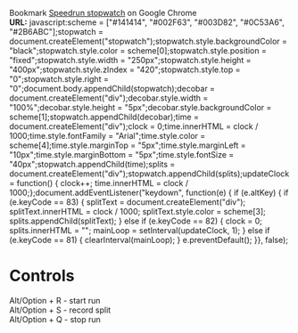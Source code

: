 Bookmark <a href='javascript:scheme = ["#141414", "#002F63", "#003D82", "#0C53A6", "#2B6ABC"];stopwatch = document.createElement("stopwatch");stopwatch.style.backgroundColor = "black";stopwatch.style.color = scheme[0];stopwatch.style.position = "fixed";stopwatch.style.width = "250px";stopwatch.style.height = "400px";stopwatch.style.zIndex = "420";stopwatch.style.top = "0";stopwatch.style.right = "0";document.body.appendChild(stopwatch);decobar = document.createElement("div");decobar.style.width = "100%";decobar.style.height = "5px";decobar.style.backgroundColor = scheme[1];stopwatch.appendChild(decobar);time = document.createElement("div");clock = 0;time.innerHTML = clock / 1000;time.style.fontFamily = "Arial";time.style.color = scheme[4];time.style.marginTop = "5px";time.style.marginLeft = "10px";time.style.marginBottom = "5px";time.style.fontSize = "40px";stopwatch.appendChild(time);splits = document.createElement("div");stopwatch.appendChild(splits);updateClock = function() {    clock++;    time.innerHTML = clock / 1000;};document.addEventListener("keydown", function(e) {    if (e.altKey) {        if (e.keyCode == 83) {            splitText = document.createElement("div");            splitText.innerHTML = clock / 1000;            splitText.style.color = scheme[3];            splits.appendChild(splitText);        }        else if (e.keyCode == 82) {            clock = 0;            splits.innerHTML = "";            mainLoop = setInterval(updateClock, 1);        }        else if (e.keyCode == 81) {            clearInterval(mainLoop);        }        e.preventDefault();    }}, false);'>Speedrun stopwatch</a> on Google Chrome<br />
<b>URL:</b> javascript:scheme = ["#141414", "#002F63", "#003D82", "#0C53A6", "#2B6ABC"];stopwatch = document.createElement("stopwatch");stopwatch.style.backgroundColor = "black";stopwatch.style.color = scheme[0];stopwatch.style.position = "fixed";stopwatch.style.width = "250px";stopwatch.style.height = "400px";stopwatch.style.zIndex = "420";stopwatch.style.top = "0";stopwatch.style.right = "0";document.body.appendChild(stopwatch);decobar = document.createElement("div");decobar.style.width = "100%";decobar.style.height = "5px";decobar.style.backgroundColor = scheme[1];stopwatch.appendChild(decobar);time = document.createElement("div");clock = 0;time.innerHTML = clock / 1000;time.style.fontFamily = "Arial";time.style.color = scheme[4];time.style.marginTop = "5px";time.style.marginLeft = "10px";time.style.marginBottom = "5px";time.style.fontSize = "40px";stopwatch.appendChild(time);splits = document.createElement("div");stopwatch.appendChild(splits);updateClock = function() {    clock++;    time.innerHTML = clock / 1000;};document.addEventListener("keydown", function(e) {    if (e.altKey) {        if (e.keyCode == 83) {            splitText = document.createElement("div");            splitText.innerHTML = clock / 1000;            splitText.style.color = scheme[3];            splits.appendChild(splitText);        }        else if (e.keyCode == 82) {            clock = 0;            splits.innerHTML = "";            mainLoop = setInterval(updateClock, 1);        }        else if (e.keyCode == 81) {            clearInterval(mainLoop);        }        e.preventDefault();    }}, false);
# Controls
Alt/Option + R - start run <br />
Alt/Option + S - record split <br />
Alt/Option + Q - stop run